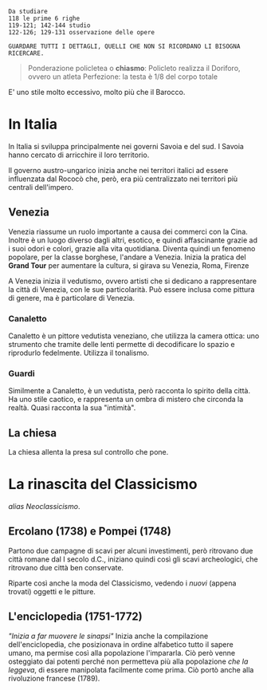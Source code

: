 ```
Da studiare
118 le prime 6 righe
119-121; 142-144 studio
122-126; 129-131 osservazione delle opere

GUARDARE TUTTI I DETTAGLI, QUELLI CHE NON SI RICORDANO LI BISOGNA RICERCARE.
```

> Ponderazione policletea o **chiasmo**: Policleto realizza il Doriforo, ovvero un atleta
> Perfezione: la testa è 1/8 del corpo totale

E' uno stile molto eccessivo, molto più che il Barocco.
# In Italia
In Italia si sviluppa principalmente nei governi Savoia e del sud.
I Savoia hanno cercato di arricchire il loro territorio.

Il governo austro-ungarico inizia anche nei territori italici ad essere influenzata dal Rococò che, però, era più centralizzato nei territori più centrali dell'impero.
## Venezia
Venezia riassume un ruolo importante a causa dei commerci con la Cina. Inoltre è un luogo diverso dagli altri, esotico, e quindi affascinante grazie ad i suoi odori e colori, grazie alla vita quotidiana.
Diventa quindi un fenomeno popolare, per la classe borghese, l'andare a Venezia.
Inizia la pratica del **Grand Tour** per aumentare la cultura, si girava su Venezia, Roma, Firenze

A Venezia inizia il vedutismo, ovvero artisti che si dedicano a rappresentare la città di Venezia, con le sue particolarità.
Può essere inclusa come pittura di genere, ma è particolare di Venezia.
### Canaletto
Canaletto è un pittore vedutista veneziano, che utilizza la camera ottica: uno strumento che tramite delle lenti permette di decodificare lo spazio e riprodurlo fedelmente.
Utilizza il tonalismo.
### Guardi
Similmente a Canaletto, è un vedutista, però racconta lo spirito della città. Ha uno stile caotico, e rappresenta un ombra di mistero che circonda la realtà. Quasi racconta la sua "intimità".
## La chiesa
La chiesa allenta la presa sul controllo che pone.
# La rinascita del Classicismo
*alias Neoclassicismo*.
## Ercolano (1738) e Pompei (1748)
Partono due campagne di scavi per alcuni investimenti, però ritrovano due città romane dal I secolo d.C., iniziano quindi così gli scavi archeologici, che ritrovano due città ben conservate.

Riparte così anche la moda del Classicismo, vedendo i *nuovi* (appena trovati) oggetti e le pitture.
## L'enciclopedia (1751-1772)
*"Inizia a far muovere le sinapsi"*
Inizia anche la compilazione dell'enciclopedia, che posizionava in ordine alfabetico tutto il sapere umano, ma permise così alla popolazione l'impararla.
Ciò però venne osteggiato dai potenti perché non permetteva più alla popolazione *che la leggeva*, di essere manipolata facilmente come prima.
Ciò portò anche alla rivoluzione francese (1789).